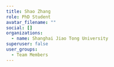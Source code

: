 ```yaml
---
title: Shao Zhang
role: PhD Student
avatar_filename: ""
social: []
organizations:
  - name: Shanghai Jiao Tong University
superuser: false
user_groups:
  - Team Members
---
```

